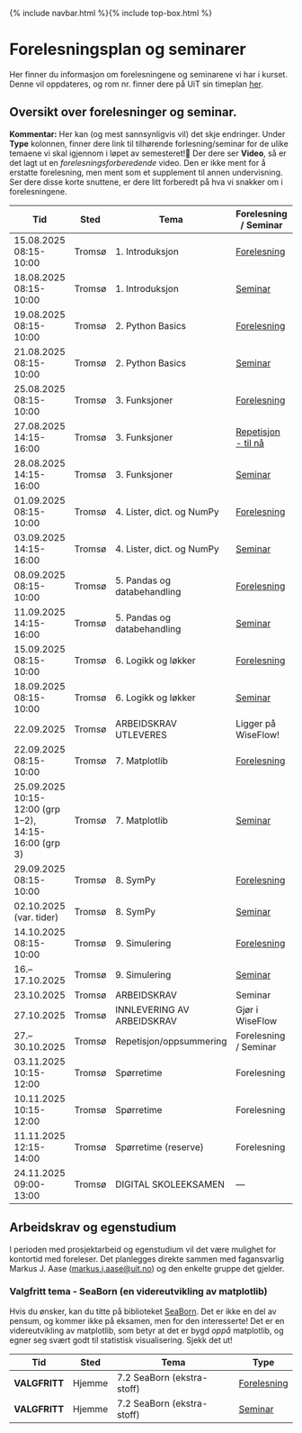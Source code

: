{% include navbar.html %}{% include top-box.html %}
# Forelesningsplan og seminarer
Her finner du informasjon om forelesningene og seminarene vi har i kurset.
Denne vil oppdateres, og rom nr. finner dere på UiT sin timeplan [her](https://tp.educloud.no/uit/timeplan/timeplan.php?id%5B%5D=BED-1304%2C1&type=course&sem=25h&campus=&hide_old=0).


## Oversikt over forelesninger og seminar.
**Kommentar:** Her kan (og mest sannsynligvis vil) det skje endringer.
Under **Type** kolonnen, finner dere link til tilhørende forlesning/seminar for de ulike temaene vi skal igjennom i løpet av semesteret!📌 Der dere ser **Video**, så er det lagt ut en *forelesningsforberedende* video. Den er ikke ment for å erstatte forelesning, men ment som et supplement til annen undervisning. Ser dere disse korte snuttene, er dere litt forberedt på hva vi snakker om i forelesningene.

| Tid | Sted | Tema | Forelesning / Seminar | Løsningsforslag (LF) | Video før forelesning | Repetisjonsark |
|------|------|------|------------------------|------------------------|------------------------|----------------|
| 15.08.2025 08:15-10:00 | Tromsø | 1. Introduksjon | [Forelesning](https://github.com/uit-bed-1304-h25/uit-bed-1304-h25.github.io/blob/main/notebooks/1%20-%20Introduksjon.ipynb) |  |  |  |
| 18.08.2025 08:15-10:00 | Tromsø | 1. Introduksjon | [Seminar](https://github.com/uit-bed-1304-h25/uit-bed-1304-h25.github.io/blob/main/oppgaver/Seminar1-Introduksjon.ipynb) | [Løsningsforslag](https://github.com/uit-bed-1304-h25/uit-bed-1304-h25.github.io/blob/main/oppgaver/Seminar1-Introduksjon-LF.ipynb) |  |  |
| 19.08.2025 08:15-10:00 | Tromsø | 2. Python Basics | [Forelesning](https://github.com/uit-bed-1304-h25/uit-bed-1304-h25.github.io/blob/main/notebooks/2%20-%20Python_Basics.ipynb) | [Forelesning med LF](https://github.com/uit-bed-1304-h25/uit-bed-1304-h25.github.io/blob/main/notebooks/2%20-%20Python_BasicsLF.ipynb) | [Video](https://youtu.be/P7DCjp5QJCk) | <a href="oppgaver/PythonBasicsRepetisjon.pdf" target="_blank">Repetisjon Python Basics</a> |
| 21.08.2025 08:15-10:00 | Tromsø | 2. Python Basics | [Seminar](https://github.com/uit-bed-1304-h25/uit-bed-1304-h25.github.io/blob/main/oppgaver/Seminar2-PythonBasics.ipynb) | [Løsningsforslag](https://github.com/uit-bed-1304-h25/uit-bed-1304-h25.github.io/blob/main/oppgaver/Seminar2-PythonBasics-LF.ipynb) |  |  |
| 25.08.2025 08:15-10:00 | Tromsø | 3. Funksjoner | [Forelesning](https://github.com/uit-bed-1304-h25/uit-bed-1304-h25.github.io/blob/main/notebooks/3%20-%20Funksjoner.ipynb) | [Forelesning med LF](https://github.com/uit-bed-1304-h25/uit-bed-1304-h25.github.io/blob/main/notebooks/3%20-%20FunksjonerLF.ipynb) | [Video](https://youtu.be/u1FSeJdB3LU) | <a href="oppgaver/FunksjonerRepetisjon.pdf" target="_blank">Funksjoner Repetisjon</a> |
| 27.08.2025 14:15-16:00 | Tromsø | 3. Funksjoner | [Repetisjon - til nå](https://github.com/uit-bed-1304-h25/uit-bed-1304-h25.github.io/blob/main/notebooks/Recap_1_til_3.ipynb) | [Oppgaver](https://github.com/uit-bed-1304-h25/uit-bed-1304-h25.github.io/blob/main/oppgaver/BED_1304___Recap1_3.pdf) |  |  |
| 28.08.2025 14:15-16:00 | Tromsø | 3. Funksjoner | [Seminar](https://github.com/uit-bed-1304-h25/uit-bed-1304-h25.github.io/blob/main/oppgaver/Seminar3-Funksjoner.ipynb) | [Løsningsforslag](https://github.com/uit-bed-1304-h25/uit-bed-1304-h25.github.io/blob/main/oppgaver/Seminar3-FunksjonerLF.ipynb) |  |  |
| 01.09.2025 08:15-10:00 | Tromsø | 4. Lister, dict. og NumPy | [Forelesning](https://github.com/uit-bed-1304-h25/uit-bed-1304-h25.github.io/blob/main/notebooks/4%20-%20lister_oppslag_numpy.ipynb) | [Forelesning med LF](https://github.com/uit-bed-1304-h25/uit-bed-1304-h25.github.io/blob/main/notebooks/4%20-%20lister%2C%20oppslag%20og%20numpyLF.ipynb) | [Video](https://youtu.be/kgcOG7q2dq4) | <a href="oppgaver/ListerNumpyRepetisjon.pdf" target="_blank">Lister/Numpy/Dict Repetisjon</a> |
| 03.09.2025 14:15-16:00 | Tromsø | 4. Lister, dict. og NumPy | [Seminar](https://github.com/uit-bed-1304-h25/uit-bed-1304-h25.github.io/blob/main/oppgaver/Seminar4_Lister_Dict_Numpy.ipynb) | [Løsningsforslag](https://github.com/uit-bed-1304-h25/uit-bed-1304-h25.github.io/blob/main/oppgaver/Seminar4_Lister_Dict_NumpyLF.ipynb) |  |  |
| 08.09.2025 08:15-10:00 | Tromsø | 5. Pandas og databehandling | [Forelesning](https://github.com/uit-bed-1304-h25/uit-bed-1304-h25.github.io/blob/main/notebooks/5%20-%20Pandas_og_databehandling.ipynb) | [Forelesning med LF](https://github.com/uit-bed-1304-h25/uit-bed-1304-h25.github.io/blob/main/notebooks/5%20-%20Pandas_og_databehandlingLF.ipynb) | [Video før forelesning](https://youtu.be/kPINFf-sdaI)/[Video forelesning](https://youtu.be/2l3u1-4-iic) | <a href="oppgaver/PandasRepetisjon.pdf" target="_blank">Pandas Repetisjon</a> |
| 11.09.2025 14:15-16:00 | Tromsø | 5. Pandas og databehandling | [Seminar](https://github.com/uit-bed-1304-h25/uit-bed-1304-h25.github.io/blob/main/oppgaver/Seminar5_Pandas_og_databehandling.ipynb) | [Løsningsforslag](https://github.com/uit-bed-1304-h25/uit-bed-1304-h25.github.io/blob/main/oppgaver/Seminar5_Pandas_og_databehandling_LF.ipynb) |  |  |
| 15.09.2025 08:15-10:00 | Tromsø | 6. Logikk og løkker | [Forelesning](https://github.com/uit-bed-1304-h25/uit-bed-1304-h25.github.io/blob/main/notebooks/6%20-%20Logikk_løkker.ipynb) | [Løsningsforslag](https://github.com/uit-bed-1304-h25/uit-bed-1304-h25.github.io/blob/main/notebooks/6%20-%20Logikk_løkker_LF.ipynb) | [Video](https://youtu.be/YbAtgj7epfY) | <a href="oppgaver/LogikkRepetisjon.pdf" target="_blank">Logikk og løkker Repetisjon</a> |
| 18.09.2025 08:15-10:00 | Tromsø | 6. Logikk og løkker | [Seminar](https://github.com/uit-bed-1304-h25/uit-bed-1304-h25.github.io/blob/main/oppgaver/Seminar6-Logikk_løkker.ipynb) | [Løsningsforslag](https://github.com/uit-bed-1304-h25/uit-bed-1304-h25.github.io/blob/main/oppgaver/Seminar6-Logikk_løkkerLF.ipynb) |  |  |
| 22.09.2025 | Tromsø | ARBEIDSKRAV UTLEVERES | Ligger på WiseFlow! |  |  |  |
| 22.09.2025 08:15-10:00 | Tromsø | 7. Matplotlib | [Forelesning](https://github.com/uit-bed-1304-h25/uit-bed-1304-h25.github.io/blob/main/notebooks/7.1%20-%20matplotlib.ipynb) | [Forelesning med LF](https://github.com/uit-bed-1304-h25/uit-bed-1304-h25.github.io/blob/main/notebooks/7.1%20-%20matplotlibLF.ipynb) | [Video](https://youtu.be/ALb-Ie-pAx4) | <a href="oppgaver/MatplotlibRepetisjon.pdf" target="_blank">Visualisering Repetisjon</a> |
| 25.09.2025 10:15-12:00 (grp 1–2), 14:15-16:00 (grp 3) | Tromsø | 7. Matplotlib | [Seminar](https://github.com/uit-bed-1304-h25/uit-bed-1304-h25.github.io/blob/main/oppgaver/Seminar7.1_Matplotlib.ipynb) | [Løsningsforslag](https://github.com/uit-bed-1304-h25/uit-bed-1304-h25.github.io/blob/main/oppgaver/Seminar7.1_MatplotlibLF.ipynb) |  |  |
| 29.09.2025 08:15-10:00 | Tromsø | 8. SymPy | [Forelesning](https://github.com/uit-bed-1304-h25/uit-bed-1304-h25.github.io/blob/main/notebooks/8%20-%20sympy.ipynb) | [Forelesning med LF](https://github.com/uit-bed-1304-h25/uit-bed-1304-h25.github.io/blob/main/notebooks/8%20-%20sympyLF.ipynb) | [Video](https://youtu.be/XAUuQ5sVijE) | <a href="oppgaver/SympyRepetisjon.pdf" target="_blank">Sympy Repetisjon</a> |
| 02.10.2025 (var. tider) | Tromsø | 8. SymPy | [Seminar](https://github.com/uit-bed-1304-h25/uit-bed-1304-h25.github.io/blob/main/oppgaver/Seminar8_SymPy.ipynb) |  |  |  |
| 14.10.2025 08:15-10:00 | Tromsø | 9. Simulering | [Forelesning](https://github.com/uit-bed-1304-h25/uit-bed-1304-h25.github.io/blob/main/notebooks/9%20-%20simulering.ipynb) |  | [Video](https://youtu.be/Vae0YXmOF8M) | <a href="oppgaver/SimuleringRepetisjon.pdf" target="_blank">Simulering Repetisjon</a> |
| 16.–17.10.2025 | Tromsø | 9. Simulering | [Seminar](https://github.com/uit-bed-1304-h25/uit-bed-1304-h25.github.io/blob/main/notebooks/9%20-%20simulering.ipynb) |  |  |  |
| 23.10.2025 | Tromsø | ARBEIDSKRAV | Seminar |  |  |  |
| 27.10.2025 | Tromsø | INNLEVERING AV ARBEIDSKRAV | Gjør i WiseFlow |  |  |  |
| 27.–30.10.2025 | Tromsø | Repetisjon/oppsummering | Forelesning / Seminar |  |  |  |
| 03.11.2025 10:15-12:00 | Tromsø | Spørretime | Forelesning |  |  |  |
| 10.11.2025 10:15-12:00 | Tromsø | Spørretime | Forelesning |  |  |  |
| 11.11.2025 12:15-14:00 | Tromsø | Spørretime (reserve) | Forelesning |  |  |  |
| 24.11.2025 09:00-13:00 | Tromsø | DIGITAL SKOLEEKSAMEN | — |  |  |  |


## Arbeidskrav og egenstudium
I perioden med prosjektarbeid og egenstudium vil det være mulighet for kontortid med foreleser. Det planlegges direkte sammen med fagansvarlig Markus J. Aase (markus.j.aase@uit.no) og den enkelte gruppe det gjelder.

### Valgfritt tema - SeaBorn (en videreutvikling av matplotlib)
Hvis du ønsker, kan du titte på biblioteket [SeaBorn](https://seaborn.pydata.org/). Det er ikke en del av pensum, og kommer ikke på eksamen, men for den interesserte!
Det er en videreutvikling av matplotlib, som betyr at det er bygd *oppå* matplotlib, og egner seg svært godt til statistisk visualisering. Sjekk det ut!

| Tid            | Sted             | Tema               |Type               |
|----------------|------------------|--------------------|--------------------|
| **VALGFRITT**   |Hjemme  |7.2 SeaBorn (ekstra-stoff) |[Forelesning](https://github.com/uit-bed-1304-h25/uit-bed-1304-h25.github.io/blob/main/notebooks/7.2%20-%20SeaBorn.ipynb)|
| **VALGFRITT**    |Hjemme  |7.2 SeaBorn (ekstra-stoff) |[Seminar](https://github.com/uit-bed-1304-h25/uit-bed-1304-h25.github.io/blob/main/oppgaver/Seminar7.2_SeaBorn.ipynb)|
